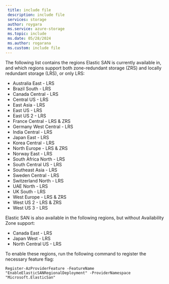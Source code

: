 ```yaml
---
 title: include file
 description: include file
 services: storage
 author: roygara
 ms.service: azure-storage
 ms.topic: include
 ms.date: 05/28/2024
 ms.author: rogarana
 ms.custom: include file
---
```

The following list contains the regions Elastic SAN is currently available in, and which regions support both zone-redundant storage (ZRS) and locally redundant storage (LRS), or only LRS:

- Australia East - LRS
- Brazil South - LRS
- Canada Central - LRS
- Central US - LRS
- East Asia - LRS
- East US - LRS
- East US 2 - LRS
- France Central - LRS & ZRS
- Germany West Central - LRS
- India Central - LRS
- Japan East - LRS
- Korea Central - LRS
- North Europe - LRS & ZRS
- Norway East - LRS
- South Africa North - LRS
- South Central US - LRS
- Southeast Asia - LRS
- Sweden Central - LRS
- Switzerland North - LRS
- UAE North - LRS
- UK South - LRS
- West Europe - LRS & ZRS
- West US 2 - LRS & ZRS
- West US 3 - LRS

Elastic SAN is also available in the following regions, but without Availability Zone support: 
- Canada East - LRS
- Japan West - LRS
- North Central US - LRS

To enable these regions, run the following command to register the necessary feature flag: 
```azurepowershell
Register-AzProviderFeature -FeatureName "EnableElasticSANRegionalDeployment" -ProviderNamespace "Microsoft.ElasticSan"
```
